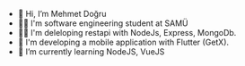 - 👋 Hi, I’m  Mehmet Doğru
- 🧑‍💻 I'm software engineering student at SAMÜ
- 🧑‍💻 I'm deleloping restapi with NodeJs, Express, MongoDb.
- 📱 I'm developing a mobile application with Flutter (GetX).
- 🌱 I’m currently learning NodeJS, VueJS
